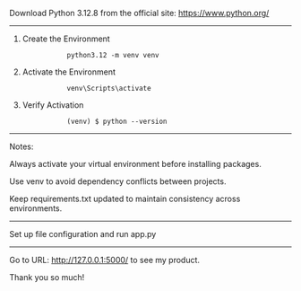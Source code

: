 Download Python 3.12.8 from the official site: https://www.python.org/ 

---------------------------------------------------------
                  
1. Create the Environment

                  python3.12 -m venv venv

2. Activate the Environment
   
                  venv\Scripts\activate

3. Verify Activation
   
                  (venv) $ python --version

----------------------------------------------------------
                  
Notes:

Always activate your virtual environment before installing packages.

Use venv to avoid dependency conflicts between projects.

Keep requirements.txt updated to maintain consistency across environments.

-----------------------------------------------------------
                  
Set up file configuration and run app.py

-----------------------------------------------------------
                  
Go to URL: http://127.0.0.1:5000/ to see my product.


Thank you so much! 
